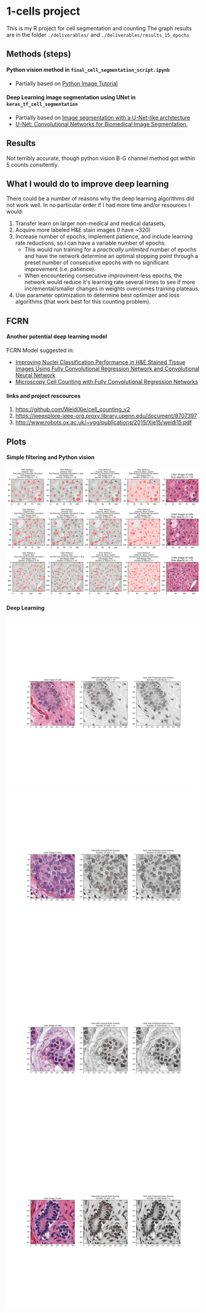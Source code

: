 # 1-cells project
This is my R project for cell segmentation and counting
The graph results are in the folder `./deliverables/` and `./deliverables/results_15_epochs`

## Methods (steps)
#### Python vision method in `final_cell_segmentation_script.ipynb`
* Partially based on [Python Image Tutorial](http://pythonvision.org/basic-tutorial/)

#### Deep Learning image segmentation using UNet in `keras_tf_cell_segmentation`
* Partially based on [Image segmentation with a U-Net-like architecture](https://keras.io/examples/vision/oxford_pets_image_segmentation/)
* [U-Net: Convolutional Networks for Biomedical Image Segmentation.](https://arxiv.org/abs/1505.04597)

## Results
 Not terribly accurate, though python vision B-G channel method got within 5 counts consitently.

## What I would do to improve deep learning 
There could be a number of reasons why the deep learning algorithms did not work well. In no particular order if I had more time and/or resources I would: 
1. Transfer learn on larger non-medical and medical datasets, 
1. Acquire more labeled H&E stain images (I have ~320)
1. Increase number of epochs, implement patience, and include learning rate reductions, so I can have a variable number of epochs.
    * This would run training for a *practically unlimited* number of epochs and have the network determine an optimal stopping point through a preset number of consecutive epochs with no significant improvement (i.e. patience).
    * When encountering consecutive improvment-less epochs, the network would reduce it's learning rate several times to see if more incremental/smaller changes in weights overcomes training plateaus. 
1. Use parameter optimization to determine best optimizer and loss algorithms (that work best for this counting problem).

## FCRN
#### Another potential deep learning model


FCRN Model suggested in:
* [Improving Nuclei Classification Performance in H&E Stained Tissue Images Using Fully Convolutional Regression Network and Convolutional Neural Network][id1]
* [Microscopy Cell Counting with Fully Convolutional Regression Networks][id2]

[github]: https://github.com/WeidiXie/cell_counting_v2 "GitHub WiediXie"
[id1]: https://ieeexplore-ieee-org.proxy.library.upenn.edu/document/8707397 
[id2]: http://www.robots.ox.ac.uk/~vgg/publications/2015/Xie15/weidi15.pdf

#### links and project rescources 
1. https://github.com/WeidiXie/cell_counting_v2
1. https://ieeexplore-ieee-org.proxy.library.upenn.edu/document/8707397 
1. http://www.robots.ox.ac.uk/~vgg/publications/2015/Xie15/weidi15.pdf

## Plots
#### Simple filtering and Python vision
![pic](./deliverables/python_vision/vision1.png)
![pic](./deliverables/python_vision/vision2.png)
![pic](./deliverables/python_vision/vision3.png)

#### Deep Learning
![pic](./deliverables/results_15_epochs/results_15_epochs_n0.png)
![pic](./deliverables/results_15_epochs/results_15_epochs_n1.png)
![pic](./deliverables/results_15_epochs/results_15_epochs_n2.png)
![pic](./deliverables/results_15_epochs/results_15_epochs_n3.png)

